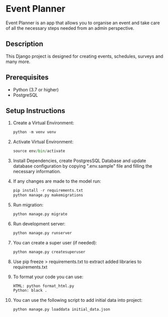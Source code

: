 # Event Planner

Event Planner is an app that allows you to organise an event and take care of all the necessary steps needed from an admin perspective.

## Description

This Django project is designed for creating events, schedules, surveys and many more.

## Prerequisites

- Python (3.7 or higher)
- PostgreSQL

## Setup Instructions

1. Create a Virtual Environment:

    ```python
    python -m venv venv
    ```

2. Activate Virtual Environment:

    ```python
    source env/bin/activate
    ```

3. Install Dependencies, create PostgresSQL Database and update database configuration by copying ".env.sample" file and filling the necessary information.
4. If any changes are made to the model run:

    ```python
    pip install -r requirements.txt
    python manage.py makemigrations
    ```

5. Run migration:

    ```python
    python manage.py migrate
    ```

6. Run development server:

    ```python
    python manage.py runserver
    ```

7. You can create a super user (if needed):

    ```python
    python manage.py createsuperuser
    ```

8. Use pip freeze > requirements.txt to extract added libraries to requirements.txt

9. To format your code you can use:

    ```python
    HTML: python format_html.py
    Python: black .
    ```

10. You can use the following script to add initial data into project:

    ```python
    python manage.py loaddata initial_data.json
    ```
